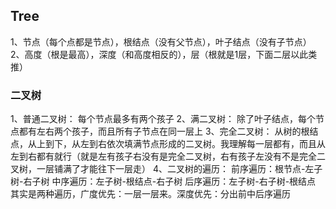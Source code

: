 ## Tree

1、节点（每个点都是节点），根结点（没有父节点），叶子结点（没有子节点）
2、高度（根是最高），深度（和高度相反的），层（根就是1层，下面二层以此类推）

### 二叉树

1、普通二叉树：
每个节点最多有两个孩子
2、满二叉树：
除了叶子结点，每个节点都有左右两个孩子，而且所有子节点在同一层上
3、完全二叉树：
从树的根结点，从上到下，从左到右依次填满节点形成的二叉树。我理解每一层都有，而且从左到右都有就行（就是左有孩子右没有是完全二叉树，右有孩子左没有不是完全二叉树，一层铺满了才能往下一层走）
4、二叉树的遍历：
前序遍历：根节点-左子树-右子树
中序遍历：左子树-根结点-右子树
后序遍历：左子树-右子树-根结点
其实是两种遍历，广度优先：一层一层来。深度优先：分出前中后序遍历